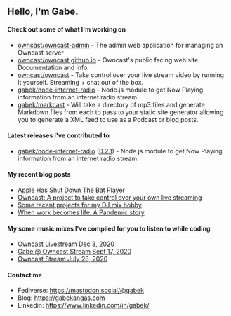 ## Hello, I'm Gabe.

#### Check out some of what I'm working on

- [owncast/owncast-admin](https://github.com/owncast/owncast-admin) - The admin web application for managing an Owncast server
- [owncast/owncast.github.io](https://github.com/owncast/owncast.github.io) - Owncast&#39;s public facing web site.  Documentation and info.
- [owncast/owncast](https://github.com/owncast/owncast) - Take control over your live stream video by running it yourself.  Streaming &#43; chat out of the box.
- [gabek/node-internet-radio](https://github.com/gabek/node-internet-radio) - Node.js module to get Now Playing information from an internet radio stream.
- [gabek/markcast](https://github.com/gabek/markcast) - Will take a directory of mp3 files and generate Markdown files from each to pass to your static site generator allowing you to generate a XML feed to use as a Podcast or blog posts.

#### Latest releases I've contributed to

- [gabek/node-internet-radio](https://github.com/gabek/node-internet-radio) ([0.2.1](https://github.com/gabek/node-internet-radio/releases/tag/0.2.1)) - Node.js module to get Now Playing information from an internet radio stream.

#### My recent blog posts

- [Apple Has Shut Down The Bat Player](https://gabekangas.com/blog/2020/08/apple-has-shut-down-the-bat-player/)
- [Owncast: A project to take control over your own live streaming](https://gabekangas.com/blog/2020/06/owncast-a-project-to-take-control-over-your-own-live-streaming/)
- [Some recent projects for my DJ mix hobby](https://gabekangas.com/blog/2020/05/some-recent-projects-for-my-dj-mix-hobby/)
- [When work becomes life: A Pandemic story](https://gabekangas.com/blog/2020/03/when-work-becomes-life-a-pandemic-story/)

#### My some music mixes I've compiled for you to listen to while coding

- [Owncast Livestream Dec 3, 2020](https://gabekangas.com/mixes/dec-3-2020/dec-3-2020/)
- [Gabe @ Owncast Stream Sept 17, 2020](https://gabekangas.com/mixes/gabe-owncast-stream-sept-17-2020/gabe-owncast-stream-sept-17-2020/)
- [Owncast Stream July 28, 2020](https://gabekangas.com/mixes/owncast-stream-july-28-2020/owncast-stream-july-28-2020/)

#### Contact me

- Fediverse: https://mastodon.social/@gabek
- Blog: https://gabekangas.com
- Linkedin: https://www.linkedin.com/in/gabek/
